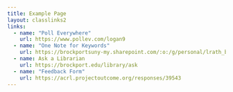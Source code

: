 ```yaml
---
title: Example Page
layout: classlinks2
links:
  - name: "Poll Everywhere"
    url: https://www.pollev.com/logan9
  - name: "One Note for Keywords"
    url: https://brockportsuny-my.sharepoint.com/:o:/g/personal/lrath_brockport_edu/Es0l3XdRCtZInRPaja2bz6UBSjIkCUSyAYlkI93jg5gqww?e=umivjb
  - name: Ask a Librarian
    url: https://brockport.edu/library/ask
  - name: "Feedback Form"
    url: https://acrl.projectoutcome.org/responses/39543
---
```

